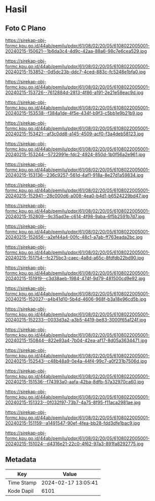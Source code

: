 # Hasil

## Foto C Plano

https://sirekap-obj-formc.kpu.go.id/44ab/pemilu/pdpr/61/08/02/20/05/6108022005001-20240215-150621--1b6da3c4-4d9c-42aa-88a6-98c7e6cea529.jpg

https://sirekap-obj-formc.kpu.go.id/44ab/pemilu/pdpr/61/08/02/20/05/6108022005001-20240215-153852--0d5dc23b-ddc7-4ced-883c-fc5248e1bfa0.jpg

https://sirekap-obj-formc.kpu.go.id/44ab/pemilu/pdpr/61/08/02/20/05/6108022005001-20240215-153726--7612884d-2813-4f86-a191-2e21e58eac9d.jpg

https://sirekap-obj-formc.kpu.go.id/44ab/pemilu/pdpr/61/08/02/20/05/6108022005001-20240215-153538--f384a1de-4f5e-434f-b9f3-c5bb1e9b21b9.jpg

https://sirekap-obj-formc.kpu.go.id/44ab/pemilu/pdpr/61/08/02/20/05/6108022005001-20240215-153421--af3c0dd8-a145-4509-acf0-f3a4deb58123.jpg

https://sirekap-obj-formc.kpu.go.id/44ab/pemilu/pdpr/61/08/02/20/05/6108022005001-20240215-153244--5722991e-fdc2-4924-850d-1b0f56a2e961.jpg

https://sirekap-obj-formc.kpu.go.id/44ab/pemilu/pdpr/61/08/02/20/05/6108022005001-20240215-153136--236c9257-561d-4af1-918a-8e27d1a59834.jpg

https://sirekap-obj-formc.kpu.go.id/44ab/pemilu/pdpr/61/08/02/20/05/6108022005001-20240215-152941--28c000d6-a008-4ea0-b4d1-b6524229bd47.jpg

https://sirekap-obj-formc.kpu.go.id/44ab/pemilu/pdpr/61/08/02/20/05/6108022005001-20240215-152809--9c35ad3e-c614-4f98-9aba-6f5b2591b7d7.jpg

https://sirekap-obj-formc.kpu.go.id/44ab/pemilu/pdpr/61/08/02/20/05/6108022005001-20240215-152656--a2ef44a4-00fc-48c1-a7ab-ff763eada2bc.jpg

https://sirekap-obj-formc.kpu.go.id/44ab/pemilu/pdpr/61/08/02/20/05/6108022005001-20240215-151754--fc275bc3-caec-4a8d-a65c-8fdfdb22bd90.jpg

https://sirekap-obj-formc.kpu.go.id/44ab/pemilu/pdpr/61/08/02/20/05/6108022005001-20240215-151919--c3d38aeb-1984-474f-9d79-481500cd9e92.jpg

https://sirekap-obj-formc.kpu.go.id/44ab/pemilu/pdpr/61/08/02/20/05/6108022005001-20240215-152027--a4b41d10-5b4d-4606-968f-b3a18e96cd5b.jpg

https://sirekap-obj-formc.kpu.go.id/44ab/pemilu/pdpr/61/08/02/20/05/6108022005001-20240215-152233--0033d3a2-a3b5-4419-be83-3000f65a124f.jpg

https://sirekap-obj-formc.kpu.go.id/44ab/pemilu/pdpr/61/08/02/20/05/6108022005001-20240215-150844--822e93a4-7b04-42ea-af17-8d05a3634471.jpg

https://sirekap-obj-formc.kpu.go.id/44ab/pemilu/pdpr/61/08/02/20/05/6108022005001-20240215-152543--c48b48a9-0e4a-44f4-99c7-a0f231b7506d.jpg

https://sirekap-obj-formc.kpu.go.id/44ab/pemilu/pdpr/61/08/02/20/05/6108022005001-20240215-151536--f74393a0-aafa-42ba-8dfb-57a32970ca60.jpg

https://sirekap-obj-formc.kpu.go.id/44ab/pemilu/pdpr/61/08/02/20/05/6108022005001-20240215-151323--0f032f97-73b7-4a75-8f95-f11aca2981ae.jpg

https://sirekap-obj-formc.kpu.go.id/44ab/pemilu/pdpr/61/08/02/20/05/6108022005001-20240215-151159--a1491547-90ef-4fea-bb28-fdd3dfe1bac9.jpg

https://sirekap-obj-formc.kpu.go.id/44ab/pemilu/pdpr/61/08/02/20/05/6108022005001-20240215-151024--d4316e21-22c0-4f62-97a3-891fa8292775.jpg


## Metadata

| Key        | Value               |
| ---------- | ------------------- |
| Time Stamp | 2024-02-17 13:05:41 |
| Kode Dapil | 6101                |



